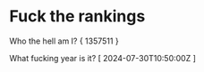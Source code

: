 # Fuck the rankings

Who the hell am I?
{ 1357511 }

What fucking year is it?
[ 2024-07-30T10:50:00Z ]
